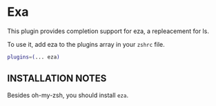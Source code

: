 # Exa

This plugin provides completion support for eza, a repleacement for ls.

To use it, add eza to the plugins array in your `zshrc` file.

```zsh
plugins=(... eza)
```

## INSTALLATION NOTES

Besides oh-my-zsh, you should install `eza`.
